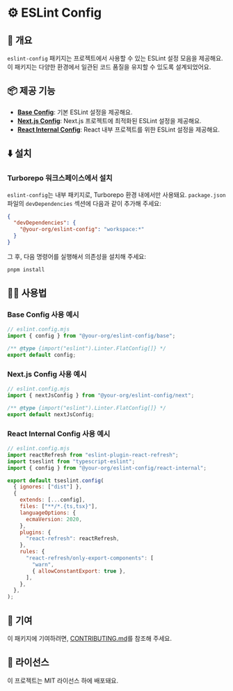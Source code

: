 # ⚙️ ESLint Config

## 📖 개요

`eslint-config` 패키지는 프로젝트에서 사용할 수 있는 ESLint 설정 모음을 제공해요. 이 패키지는 다양한 환경에서 일관된 코드 품질을 유지할 수 있도록 설계되었어요.

## 📦 제공 기능

- **[Base Config](base.js)**: 기본 ESLint 설정을 제공해요.
- **[Next.js Config](next.js)**: Next.js 프로젝트에 최적화된 ESLint 설정을 제공해요.
- **[React Internal Config](react-internal.js)**: React 내부 프로젝트를 위한 ESLint 설정을 제공해요.

## ⬇️ 설치

### Turborepo 워크스페이스에서 설치

`eslint-config`는 내부 패키지로, Turborepo 환경 내에서만 사용돼요. `package.json` 파일의 `devDependencies` 섹션에 다음과 같이 추가해 주세요:

```json
{
  "devDependencies": {
    "@your-org/eslint-config": "workspace:*"
  }
}
```

그 후, 다음 명령어를 실행해서 의존성을 설치해 주세요:

```bash
pnpm install
```

## 🧑‍💻 사용법

### Base Config 사용 예시

```javascript
// eslint.config.mjs
import { config } from "@your-org/eslint-config/base";

/** @type {import("eslint").Linter.FlatConfig[]} */
export default config;
```

### Next.js Config 사용 예시

```javascript
// eslint.config.mjs
import { nextJsConfig } from "@your-org/eslint-config/next";

/** @type {import("eslint").Linter.FlatConfig[]} */
export default nextJsConfig;
```

### React Internal Config 사용 예시

```javascript
// eslint.config.mjs
import reactRefresh from "eslint-plugin-react-refresh";
import tseslint from "typescript-eslint";
import { config } from "@your-org/eslint-config/react-internal";

export default tseslint.config(
  { ignores: ["dist"] },
  {
    extends: [...config],
    files: ["**/*.{ts,tsx}"],
    languageOptions: {
      ecmaVersion: 2020,
    },
    plugins: {
      "react-refresh": reactRefresh,
    },
    rules: {
      "react-refresh/only-export-components": [
        "warn",
        { allowConstantExport: true },
      ],
    },
  },
);
```

## 🤝 기여

이 패키지에 기여하려면, [CONTRIBUTING.md](../../CONTRIBUTING.md)를 참조해 주세요.

## 📜 라이선스

이 프로젝트는 MIT 라이선스 하에 배포돼요.
